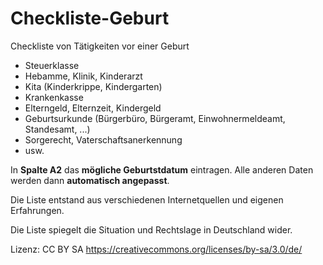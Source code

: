 # Checkliste-Geburt
Checkliste von Tätigkeiten vor einer Geburt  
* Steuerklasse
* Hebamme, Klinik, Kinderarzt
* Kita (Kinderkrippe, Kindergarten)
* Krankenkasse
* Elterngeld, Elternzeit, Kindergeld
* Geburtsurkunde (Bürgerbüro, Bürgeramt, Einwohnermeldeamt, Standesamt, ...) 
* Sorgerecht, Vaterschaftsanerkennung
* usw.

In **Spalte A2** das **mögliche Geburtstdatum** eintragen.
Alle anderen Daten werden dann **automatisch angepasst**.

Die Liste entstand aus verschiedenen Internetquellen und eigenen Erfahrungen.

Die Liste spiegelt die Situation und Rechtslage in Deutschland wider.

Lizenz: CC BY SA https://creativecommons.org/licenses/by-sa/3.0/de/
